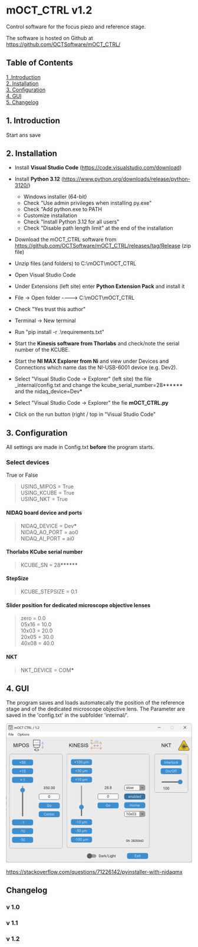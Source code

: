 # mOCT_CTRL v1.2

Control software for the focus piezo and reference stage.

The software is hosted on Github at <https://github.com/OCTSoftware/mOCT_CTRL/>

## Table of Contents

[1 .Introduction](#1-introduction) \
[2. Installation](#2-installation) \
[3. Configuration](#3-configuration) \
[4. GUI](#4-gui) \
[5. Changelog](#5-changelog)

## 1. Introduction

Start ans save

## 2. Installation

- Install **Visual Studio Code** (<https://code.visualstudio.com/download>)
- Install **Python 3.12** (<https://www.python.org/downloads/release/python-3120/>)
  - Windows installer (64-bit)
  - Check "Use admin privileges when installing py.exe"
  - Check "Add python.exe to PATH
  - Customize installation
  - Check "Install Python 3.12 for all users"
  - Check "Disable path length limit" at the end of the installation
- Download the mOCT_CTRL software from <https://github.com/OCTSoftware/mOCT_CTRL/releases/tag/Release> (zip file)
- Unzip files (and folders) to C:\mOCT\mOCT_CTRL

- Open Visual Studio Code
- Under Extensions (left site) enter **Python Extension Pack** and install it

- File -> Open folder ----> C:\mOCT\mOCT_CTRL
- Check "Yes trust this author"
- Terminal -> New terminal
- Run "pip install -r .\requirements.txt"

- Start the **Kinesis software from Thorlabs** and check/note the serial number of the KCUBE.
- Start the **NI MAX Explorer from Ni** and view under Devices and Connections which name das the NI-USB-6001 device (e.g. Dev2).

- Select "Visual Studio Code -> Explorer" (left site) the file \_internal/config.txt and change the kcube_serial_number=28**\*\*** and the nidaq_device=Dev\*
- Select "Visual Studio Code -> Explorer" the fie **mOCT_CTRL.py**

- Click on the run button (right / top in "Visual Studio Code"

## 3. Configuration

All settings are made in Config.txt **before** the program starts.

### Select devices

True or False

> USING_MIPOS = True \
> USING_KCUBE = True \
> USING_NKT = True

#### NIDAQ board device and ports

> NIDAQ_DEVICE = Dev<strong>**\***</strong> \
> NIDAQ_AO_PORT = ao0 \
> NIDAQ_AI_PORT = ai0

#### Thorlabs KCube serial number

> KCUBE_SN = 28<strong>**\*\*\*\*\*\***</strong>

#### StepSize

> KCUBE_STEPSIZE = 0.1

#### Slider position for dedicated microscope objective lenses

> zero = 0.0 \
> 05x16 = 10.0 \
> 10x03 = 20.0 \
> 20x05 = 30.0 \
> 40x08 = 40.0

#### NKT

> NKT_DEVICE = COM<strong>**\***</strong>

## 4. GUI

The program saves and loads automatecally the position of the reference stage and of the dedicated microscope objective lens.
The Parameter are saved in the 'config.txt' in the subfolder 'internal/'.

![Screenshot from the GUI](GUI.png)

<https://stackoverflow.com/questions/71226142/pyinstaller-with-nidaqmx>

## Changelog

### v 1.0

### v 1.1

### v 1.2
